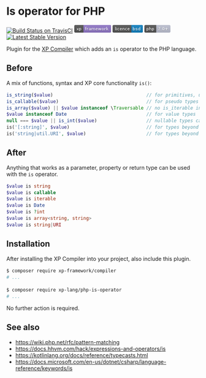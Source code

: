 Is operator for PHP
===================

[![Build Status on TravisCI](https://secure.travis-ci.org/xp-lang/php-is-operator.svg)](http://travis-ci.org/xp-lang/php-is-operator)
[![XP Framework Module](https://raw.githubusercontent.com/xp-framework/web/master/static/xp-framework-badge.png)](https://github.com/xp-framework/core)
[![BSD Licence](https://raw.githubusercontent.com/xp-framework/web/master/static/licence-bsd.png)](https://github.com/xp-framework/core/blob/master/LICENCE.md)
[![Requires PHP 7.0+](https://raw.githubusercontent.com/xp-framework/web/master/static/php-7_0plus.png)](http://php.net/)
[![Latest Stable Version](https://poser.pugx.org/xp-lang/php-is-operator/version.png)](https://packagist.org/packages/xp-lang/php-is-operator)

Plugin for the [XP Compiler](https://github.com/xp-framework/compiler/) which adds an `is` operator to the PHP language.

Before
------
A mix of functions, syntax and XP core functionality `is()`:

```php
is_string($value)                                  // for primitives, use is_[T]()
is_callable($value)                                // for pseudo types callable, array, object
is_array($value) || $value instanceof \Traversable // no is_iterable in PHP 5 and 7.0 
$value instanceof Date                             // for value types
null === $value || is_int($value)                  // nullable types cannot be tested directly
is('[:string]', $value)                            // for types beyond PHP type system
is('string|util.URI', $value)                      // for types beyond PHP type system
```

After
-----
Anything that works as a parameter, property or return type can be used with the `is` operator.

```php
$value is string
$value is callable
$value is iterable
$value is Date
$value is ?int
$value is array<string, string>
$value is string|URI
```

Installation
------------
After installing the XP Compiler into your project, also include this plugin.

```bash
$ composer require xp-framework/compiler
# ...

$ composer require xp-lang/php-is-operator
# ...
```

No further action is required.

See also
--------
* https://wiki.php.net/rfc/pattern-matching
* https://docs.hhvm.com/hack/expressions-and-operators/is
* https://kotlinlang.org/docs/reference/typecasts.html
* https://docs.microsoft.com/en-us/dotnet/csharp/language-reference/keywords/is
